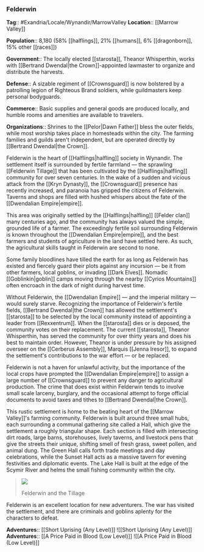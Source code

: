 ### Felderwin
**Tag**:: #Exandria/Locale/Wynandir/MarrowValley
**Location**:: [[Marrow Valley]]

**Population**:: 8,180 (58% [[halflings]], 21% [[humans]], 6% [[dragonborn]], 15% other [[races]])

**Government**:: The locally elected [[starosta]], Theanor Whisperthin, works with [[Bertrand Dwendal|the Crown]]-appointed lawmaster to organize and distribute the harvests.

**Defense**:: A sizable regiment of [[Crownsguard]] is now bolstered by a patrolling legion of Righteous Brand soldiers, while guildmasters keep personal bodyguards.

**Commerce**:: Basic supplies and general goods are produced locally, and humble rooms and amenities are available to travelers.

**Organizations**:: Shrines to the [[Pelor|Dawn Father]] bless the outer fields, while most worship takes place in homesteads within the city. The farming families and guilds aren't independent, but are operated directly by [[Bertrand Dwendal|the Crown]].

Felderwin is the heart of [[Halflings|halfling]] society in Wynandir. The settlement itself is surrounded by fertile farmland — the sprawling [[Felderwin Tillage]] that has been cultivated by the [[Halflings|halfling]] community for over seven centuries. In the wake of a sudden and vicious attack from the [[Kryn Dynasty]], the [[Crownsguard]] presence has recently increased, and paranoia has gripped the citizens of Felderwin. Taverns and shops are filled with hushed whispers about the fate of the [[Dwendalian Empire|empire]].

This area was originally settled by the [[Halflings|halfling]] [[Felder clan]] many centuries ago, and the community has always valued the simple, grounded life of a farmer. The exceedingly fertile soil surrounding Felderwin is known throughout the [[Dwendalian Empire|empire]], and the best farmers and students of agriculture in the land have settled here. As such, the agricultural skills taught in Felderwin are second to none.

Some family bloodlines have tilled the earth for as long as Felderwin has existed and fiercely guard their plots against any incursion — be it from other farmers, local goblins, or invading [[Dark Elves]]. Nomadic [[Goblinkin|goblin]] camps moving through the nearby [[Cyrios Mountains]] often encroach in the dark of night during harvest time.

Without Felderwin, the [[Dwendalian Empire]] — and the imperial military — would surely starve. Recognizing the importance of Felderwin's fertile fields, [[Bertrand Dwendal|the Crown]] has allowed the settlement's [[starosta]] to be selected by the local community instead of appointing a leader from [[Rexxentrum]]. When the [[starosta]] dies or is deposed, the community votes on their replacement. The current [[starosta]], Theanor Whisperthin, has served the community for over thirty years and does his best to maintain order. However, Theanor is under pressure by his assigned overseer on the [[Cerberus Assembly]], Marquis [[Jenna Iresor]], to expand the settlement's contributions to the war effort — or be replaced.

Felderwin is not a haven for unlawful activity, but the importance of the local crops have prompted the [[Dwendalian Empire|empire]] to assign a large number of [[Crownsguard]] to prevent any danger to agricultural production. The crime that does exist within Felderwin tends to involve small scale larceny, burglary, and the occasional attempt to forge official documents to avoid taxes and tithes to [[Bertrand Dwendal|the Crown]].

This rustic settlement is home to the beating heart of the [[Marrow Valley]]'s farming community. Felderwin is built around three small hubs, each surrounding a communal gathering site called a Hall, which give the settlement a roughly triangular shape. Each section is filled with intersecting dirt roads, large barns, storehouses, lively taverns, and livestock pens that give the streets their unique, shifting smell of fresh grass, sweet pollen, and animal dung. The Green Hall calls forth trade meetings and day celebrations, while the Sunset Hall acts as a massive tavern for evening festivities and diplomatic events. The Lake Hall is built at the edge of the Scymir River and helms the small fishing community within the city.

> ![](https://media.dndbeyond.com/compendium-images/egtw/yDOyqyOocErRgYJK/03-07.png)
> 
> Felderwin and the Tillage

Felderwin is an excellent location for new adventurers. The war has visited the settlement, and there are criminals and goblins aplenty for the characters to defeat.

**Adventures**:: [[Short Uprising (Any Level)]]
![[Short Uprising (Any Level)]]
**Adventures**:: [[A Price Paid in Blood (Low Level)]]
![[A Price Paid in Blood (Low Level)]]